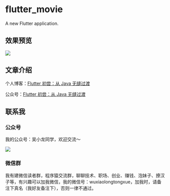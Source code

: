 # flutter_movie

A new Flutter application.

## 效果预览
![](http://7q5c2h.com1.z0.glb.clouddn.com/Flutter3.gif)

## 文章介绍
个人博客：[Flutter 初尝：从 Java 无缝过渡](http://wuxiaolong.me/2018/03/08/Flutter/)

公众号：[Flutter 初尝：从 Java 无缝过渡](http://mp.weixin.qq.com/s/qDigdIChRccN_-AdG62Nkw)

## 联系我
### 公众号
我的公众号：吴小龙同学，欢迎交流～

![](https://open.weixin.qq.com/qr/code?username=MrWuXiaolong)

### 微信群
我有建微信读者群，程序猿交流群，聊聊技术、职场、创业、赚钱、泡妹子、撩汉子等，有兴趣可以加我微信，我的微信号：wuxiaolongtongxue，加我时，请备注下真名（我好友备注下），否则一律不通过。
